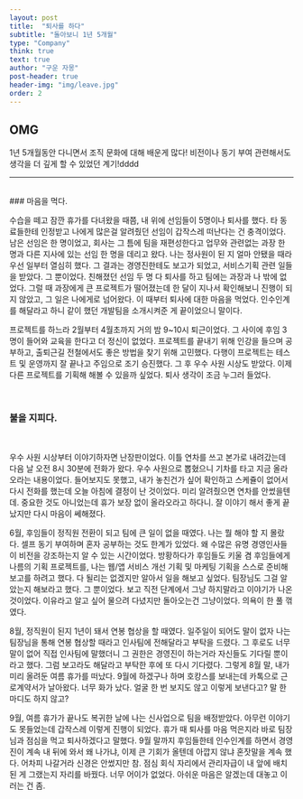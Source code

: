 ```yaml
---
layout: post
title:  "퇴사를 하다"
subtitle: "돌아보니 1년 5개월"
type: "Company"
think: true
text: true
author: "구운 자몽"
post-header: true
header-img: "img/leave.jpg"
order: 2
---
```

## OMG

1년 5개월동안 다니면서 조직 문화에 대해 배운게 많다! 비전이나 동기 부여 관련해서도 생각을 더 깊게 할 수 있었던 계기!dddd

---
<br>
### 마음을 먹다.


수습을 떼고 잠깐 휴가를 다녀왔을 때쯤, 내 위에 선임들이 5명이나 퇴사를 했다. 타 동료들한테 인정받고 나에게 많은걸 알려줬던 선임이 갑작스레 떠난다는 건 충격이었다. 남은 선임은 한 명이었고, 회사는 그 틈에 팀을 재편성한다고 업무와 관련없는 과장 한 명과 다른 지사에 있는 선임 한 명을 데리고 왔다. 나는 정사원이 된 지 얼마 안됐을 때라 우선 일부터 열심히 했다. 그 결과는 경영진한테도 보고가 되었고, 서비스기획 관련 일들을 받았다. 그 뿐이었다. 친해졌던 선임 두 명 다 퇴사를 하고 팀에는 과장과 나 밖에 없었다. 그럴 때 과장에게 큰 프로젝트가 떨어졌는데 한 달이 지나서 확인해보니 진행이 되지 않았고, 그 일은 나에게로 넘어왔다. 이 때부터 퇴사에 대한 마음을 먹었다. 인수인계를 해달라고 하니 같이 했던 개발팀을 소개시켜준 게 끝이었으니 말이다. 

프로젝트를 하느라 2월부터 4월초까지 거의 밤 9~10시 퇴근이었다. 그 사이에 후임 3명이 들어와 교육을 한다고 더 정신이 없었다. 프로젝트를 끝내기 위해 인강을 들으며 공부하고, 출퇴근길 전철에서도 좋은 방법을 찾기 위해 고민했다. 다행이 프로젝트는 테스트 및 운영까지 잘 끝나고 주임으로 조기 승진했다. 그 후 우수 사원 시상도 받았다. 이제 다른 프로젝트를 기획해 해볼 수 있을까 싶었다. 퇴사 생각이 조금 누그러 들었다.<br>

<br>

### 불을 지피다.
<br>

우수 사원 시상부터 이야기하자면 난장판이었다. 이틀 연차를 쓰고 본가로 내려갔는데 다음 날 오전 8시 30분에 전화가 왔다. 우수 사원으로 뽑혔으니 기차를 타고 지금 올라오라는 내용이었다. 들어보지도 못했고, 내가 놓친건가 싶어 확인하고 스케쥴이 없어서 다시 전화를 했는데 오늘 아침에 결정이 난 것이었다. 미리 알려줬으면 연차를 안썼을텐데. 중요한 것도 아니었는데 휴가 보장 없이 올라오라고 하다니. 잘 이야기 해서 좋게 끝났지만 다시 마음이 쎄해졌다. 

6월, 후임들이 정직원 전환이 되고 팀에 큰 일이 없을 때였다. 나는 뭘 해야 할 지 몰랐다. 셀프 동기 부여하며 혼자 공부하는 것도 한계가 있었다. 왜 수많은 유명 경영인사들이 비전을 강조하는지 알 수 있는 시간이었다. 방황하다가 후임들도 키울 겸 후임들에게 나름의 기획 프로젝트를, 나는 웹/앱 서비스 개선 기획 및 마케팅 기획을 스스로 준비해 보고를 하려고 했다. 다 될리는 없겠지만 알아서 일을 해보고 싶었다. 팀장님도 그걸 알았는지 해보라고 했다. 그 뿐이었다. 보고 직전 단계에서 그냥 하지말라고 이야기가 나온 것이었다. 이유라고 알고 싶어 물으려 다녔지만 돌아오는건 그냥이었다. 의욕이 한 풀 꺾였다.

8월, 정직원이 된지 1년이 돼서 연봉 협상을 할 때였다. 일주일이 되어도 말이 없자 나는 팀장님을 통해 연봉 협상할 때라고 인사팀에 전해달라고 부탁을 드렸다. 그 후로도 너무 말이 없어 직접 인사팀에 말했더니 그 권한은 경영진이 하는거라 자신들도 기다릴 뿐이라고 했다. 그럼 보고라도 해달라고 부탁한 후에 또 다시 기다렸다. 그렇게 8월 말, 내가 미리 올려둔 여름 휴가를 떠났다. 9월에 하겠구나 하며 호캉스를 보내는데 카톡으로 근로계약서가 날아왔다. 너무 화가 났다. 얼굴 한 번 보지도 않고 이렇게 보낸다고? 말 한 마디도 하지 않고? 

9월, 여름 휴가가 끝나도 복귀한 날에 나는 신사업으로 팀을 배정받았다. 아무런 이야기도 못들었는데 갑작스레 이렇게 진행이 되었다. 휴가 때 퇴사를 마음 먹은지라 바로 팀장님과 점심을 먹고 퇴사하겠다고 말했다. 9월 말까지 후임들한테 인수인계를 하면서 경영진이 계속 내 뒤에 와서 왜 나가냐, 이제 큰 기회가 올텐데 아깝지 않냐 혼잣말을 계속 했다. 어차피 나갈거라 신경은 안썼지만 참. 점심 회식 자리에서 관리자급이 내 앞에 배치된 게 그랬는지 자리를 바꿨다. 너무 어이가 없었다. 아쉬운 마음은 알겠는데 대놓고 이러는 건 좀. 

